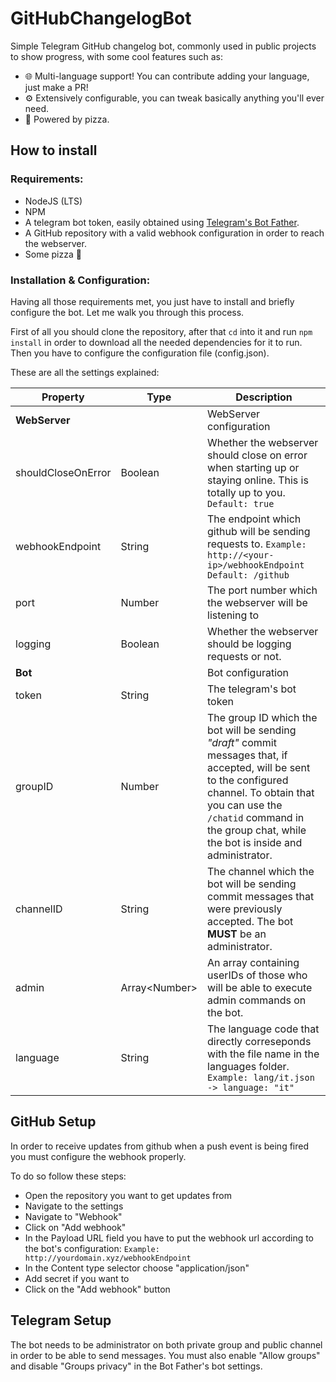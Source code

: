 # GitHubChangelogBot
Simple Telegram GitHub changelog bot, commonly used in public projects to show progress, with some cool features such as:
* 🌐 Multi-language support! You can contribute adding your language, just make a PR!
* ⚙ Extensively configurable, you can tweak basically anything you'll ever need.
* 🍕 Powered by pizza.

## How to install

### Requirements:
* NodeJS (LTS)
* NPM
* A telegram bot token, easily obtained using [Telegram's Bot Father](https://t.me/BotFather).
* A GitHub repository with a valid webhook configuration in order to reach the webserver.
* Some pizza 🍕

### Installation & Configuration:

Having all those requirements met, you just have to install and briefly configure the bot. Let me walk you through this process.

First of all you should clone the repository, after that `cd` into it and run `npm install` in order to download all the needed dependencies for it to run. Then you have to configure the configuration file (config.json).

These are all the settings explained: 

Property | Type | Description
---------|------|------------
**WebServer**||WebServer configuration
shouldCloseOnError|Boolean|Whether the webserver should close on error when starting up or staying online. This is totally up to you. `Default: true`
webhookEndpoint|String|The endpoint which github will be sending requests to. `Example: http://<your-ip>/webhookEndpoint` `Default: /github`
port|Number|The port number which the webserver will be listening to
logging|Boolean|Whether the webserver should be logging requests or not.
**Bot**||Bot configuration
token|String|The telegram's bot token
groupID|Number|The group ID which the bot will be sending *"draft"* commit messages that, if accepted, will be sent to the configured channel. To obtain that you can use the `/chatid` command in the group chat, while the bot is inside and administrator.
channelID|String|The channel which the bot will be sending commit messages that were previously accepted. The bot **MUST** be an administrator.
admin|Array\<Number\>|An array containing userIDs of those who will be able to execute admin commands on the bot.
language|String|The language code that directly correseponds with the file name in the languages folder. `Example: lang/it.json -> language: "it"`

## GitHub Setup

In order to receive updates from github when a push event is being fired you must configure the webhook properly.

To do so follow these steps:
- Open the repository you want to get updates from
- Navigate to the settings
- Navigate to "Webhook"
- Click on "Add webhook"
- In the Payload URL field you have to put the webhook url according to the bot's configuration:  `Example: http://yourdomain.xyz/webhookEndpoint`
- In the Content type selector choose "application/json"
- Add secret if you want to
- Click on the "Add webhook" button

## Telegram Setup

The bot needs to be administrator on both private group and public channel in order to be able to send messages. You must also enable "Allow groups" and disable "Groups privacy" in the Bot Father's bot settings.
